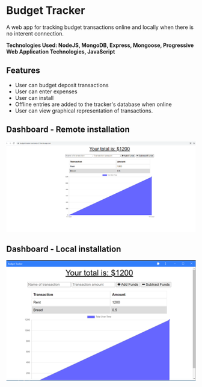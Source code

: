 # Budget Tracker
A web app for tracking budget transactions online and locally when there is no interent connection.

**Technologies Used: NodeJS, MongoDB, Express, Mongoose, Progressive Web Application Technologies, JavaScript**

## Features

- User can budget deposit transactions
- User can enter expenses
- User can install 
- Offline entries are added to the tracker's database when online
- User can view graphical representation of transactions.

## Dashboard - Remote installation
![alt text](https://github.com/TemyTemy/budget-tracker/blob/main/Assets/Remote-Deployment-Heroku.PNG)

## Dashboard - Local installation
![alt text](https://github.com/TemyTemy/budget-tracker/blob/main/Assets/Deployment-Local.PNG)

